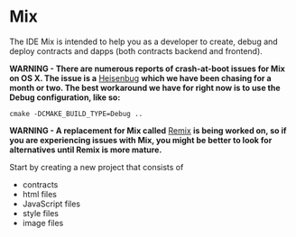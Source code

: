 # Mix

The IDE Mix is intended to help you as a developer to create, debug and deploy contracts and dapps \(both contracts backend and frontend\).

**WARNING - There are numerous reports of crash-at-boot issues for Mix on OS X. The issue is a** [Heisenbug](https://en.wikipedia.org/wiki/Heisenbug) **which we have been chasing for a month or two. The best workaround we have for right now is to use the Debug configuration, like so:**

```text
cmake -DCMAKE_BUILD_TYPE=Debug ..
```

**WARNING - A replacement for Mix called** [Remix](https://blog.ethereum.org/2016/05/04/c-dev-update-announcing-remix/) **is being worked on, so if you are experiencing issues with Mix, you might be better to look for alternatives until Remix is more mature.**

Start by creating a new project that consists of

* contracts
* html files
* JavaScript files
* style files
* image files

